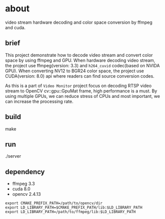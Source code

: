 # about
video stream hardware decoding and color space conversion by ffmpeg and cuda.

## brief
This project demonstrate how to decode video stream and convert color space by using ffmpeg and GPU.
When hardware decoding video stream, the project use ffmpeg(version: 3.3) and `h264_cuvid` codec(based on NVIDA GPU).
When converting NV12 to BGR24 color space, the project use CUDA(version: 8.0) api where readers can find source conversion codes.

As this is a part of `Video Monitor` project focus on decoding RTSP video stream to OpenCV cv::gpu::GpuMat frame, high 
performance is a must. By using multiple GPUs, we can reduce stress of CPUs and most important, we can increase the
processing rate.

## build
make 

## run
./server

## dependency
* ffmpeg 3.3
* cuda 8.0
* opencv 2.4.13

```
export CMAKE_PREFIX_PATH=/path/to/opencv/dir
export LD_LIBRARY_PATH=$CMAKE_PREFIX_PATH/lib:$LD_LIBRARY_PATH
export LD_LIBRARY_PATH=/path/to/ffmpeg/lib:$LD_LIBRARY_PATH
```
